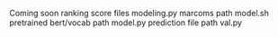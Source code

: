 Coming soon
ranking score files
modeling.py
marcoms path model.sh
pretrained bert/vocab path model.py
prediction file path val.py